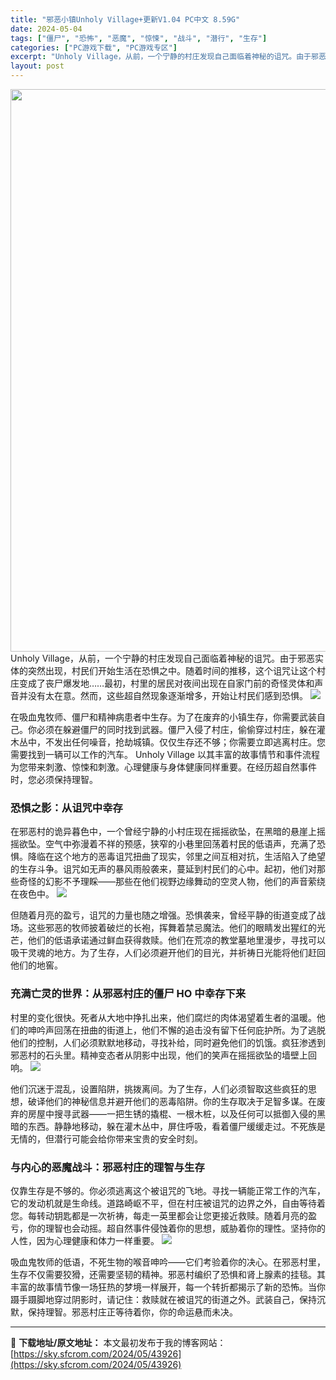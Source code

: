 ```yaml
---
title: "邪恶小镇Unholy Village+更新V1.04 PC中文 8.59G"
date: 2024-05-04
tags: ["僵尸", "恐怖", "恶魔", "惊悚", "战斗", "潜行", "生存"]
categories: ["PC游戏下载", "PC游戏专区"]
excerpt: "Unholy Village，从前，一个宁静的村庄发现自己面临着神秘的诅咒。由于邪恶实体的突然出现，村民们开始生活在恐惧之中。随着时间的推移，这个诅咒让这个村庄变成了丧尸爆发地……最初，村里的居民对夜间出现在自家门前的奇怪灵体和声音并没有太在意。然而，这些超自然现象逐渐增多，开始让村民们感到恐惧。 &hellip;"
layout: post
---
```


<img class="aligncenter size-full wp-image-43927" src="https://sky.sfcrom.com/wp-content/uploads/2024/05/2024050409452711.webp" alt="" width="600" height="900" />
Unholy Village，从前，一个宁静的村庄发现自己面临着神秘的诅咒。由于邪恶实体的突然出现，村民们开始生活在恐惧之中。随着时间的推移，这个诅咒让这个村庄变成了丧尸爆发地……最初，村里的居民对夜间出现在自家门前的奇怪灵体和声音并没有太在意。然而，这些超自然现象逐渐增多，开始让村民们感到恐惧。

<img src="https://sky.sfcrom.com/wp-content/uploads/2024/05/20240504174756-6e9f3.jpeg" />

<span>在吸血鬼牧师、僵尸和精神病患者中生存。为了在废弃的小镇生存，你需要武装自己。你必须在躲避僵尸的同时找到武器。僵尸入侵了村庄，偷偷穿过村庄，躲在灌木丛中，不发出任何噪音，抢劫城镇。仅仅生存还不够；你需要立即逃离村庄。您需要找到一辆可以工作的汽车。 Unholy Village 以其丰富的故事情节和事件流程为您带来刺激、惊悚和刺激。心理健康与身体健康同样重要。在经历超自然事件时，您必须保持理智。</span>
<h3><span>恐惧之影：从诅咒中幸存</span></h3>
<span>在邪恶村的诡异暮色中，一个曾经宁静的小村庄现在摇摇欲坠，在黑暗的悬崖上摇摇欲坠。空气中弥漫着不祥的预感，狭窄的小巷里回荡着村民的低语声，充满了恐惧。降临在这个地方的恶毒诅咒扭曲了现实，邻里之间互相对抗，生活陷入了绝望的生存斗争。诅咒如无声的暴风雨般袭来，蔓延到村民们的心中。起初，他们对那些奇怪的幻影不予理睬——那些在他们视野边缘舞动的空灵人物，他们的声音萦绕在夜色中。</span>

<img src="https://sky.sfcrom.com/wp-content/uploads/2024/05/20240504174800-705d8.jpeg" />

<span>但随着月亮的盈亏，诅咒的力量也随之增强。恐惧袭来，曾经平静的街道变成了战场。这些邪恶的牧师披着破烂的长袍，挥舞着禁忌魔法。他们的眼睛发出猩红的光芒，他们的低语承诺通过鲜血获得救赎。他们在荒凉的教堂墓地里漫步，寻找可以吸干灵魂的地方。为了生存，人们必须避开他们的目光，并祈祷日光能将他们赶回他们的地窖。</span>
<h3><span>充满亡灵的世界：从邪恶村庄的僵尸 HO 中幸存下来</span></h3>
<span>村里的变化很快。死者从大地中挣扎出来，他们腐烂的肉体渴望着生者的温暖。他们的呻吟声回荡在扭曲的街道上，他们不懈的追击没有留下任何庇护所。为了逃脱他们的控制，人们必须默默地移动，寻找补给，同时避免他们的饥饿。疯狂渗透到邪恶村的石头里。精神变态者从阴影中出现，他们的笑声在摇摇欲坠的墙壁上回响。</span>

<img src="https://sky.sfcrom.com/wp-content/uploads/2024/05/20240504174803-bd479.jpeg" />

<span>他们沉迷于混乱，设置陷阱，挑拨离间。为了生存，人们必须智取这些疯狂的思想，破译他们的神秘信息并避开他们的恶毒陷阱。你的生存取决于足智多谋。在废弃的房屋中搜寻武器——一把生锈的撬棍、一根木桩，以及任何可以抵御入侵的黑暗的东西。静静地移动，躲在灌木丛中，屏住呼吸，看着僵尸缓缓走过。不死族是无情的，但潜行可能会给你带来宝贵的安全时刻。</span>
<h3><span>与内心的恶魔战斗：邪恶村庄的理智与生存</span></h3>
<span>仅靠生存是不够的。你必须逃离这个被诅咒的飞地。寻找一辆能正常工作的汽车，它的发动机就是生命线。道路崎岖不平，但在村庄被诅咒的边界之外，自由等待着您。每转动钥匙都是一次祈祷，每走一英里都会让您更接近救赎。随着月亮的盈亏，你的理智也会动摇。超自然事件侵蚀着你的思想，威胁着你的理性。坚持你的人性，因为心理健康和体力一样重要。</span>

<img src="https://sky.sfcrom.com/wp-content/uploads/2024/05/20240504174806-cd494.jpeg" />

吸血鬼牧师的低语，不死生物的喉音呻吟——它们考验着你的决心。在邪恶村里，生存不仅需要狡猾，还需要坚韧的精神。邪恶村编织了恐惧和肾上腺素的挂毯。其丰富的故事情节像一场狂热的梦境一样展开，每一个转折都揭示了新的恐怖。当你蹑手蹑脚地穿过阴影时，请记住：救赎就在被诅咒的街道之外。武装自己，保持沉默，保持理智。邪恶村庄正等待着你，你的命运悬而未决。

---
📖 **下载地址/原文地址：** 本文最初发布于我的博客网站：[https://sky.sfcrom.com/2024/05/43926](https://sky.sfcrom.com/2024/05/43926)
